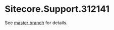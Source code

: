 # Sitecore.Support.312141

See [master branch](https://github.com/sitecoresupport/Sitecore.Support.312141) for details.
